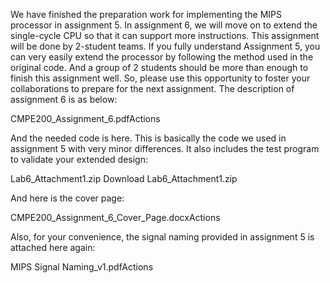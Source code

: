 We have finished the preparation work for implementing the MIPS processor in assignment 5. In assignment 6, we will move on to extend the single-cycle CPU so that it can support more instructions. This assignment will be done by 2-student teams. If you fully understand Assignment 5, you can very easily extend the processor by following the method used in the original code. And a group of 2 students should be more than enough to finish this assignment well. So, please use this opportunity to foster your collaborations to prepare for the next assignment. The description of assignment 6 is as below:

CMPE200_Assignment_6.pdfActions

And the needed code is here. This is basically the code we used in assignment 5 with very minor differences. It also includes the test program to validate your extended design:

Lab6_Attachment1.zip Download Lab6_Attachment1.zip

And here is the cover page:

CMPE200_Assignment_6_Cover_Page.docxActions

Also, for your convenience, the signal naming provided in assignment 5 is attached here again:

MIPS Signal Naming_v1.pdfActions

 

